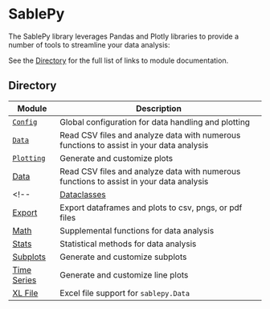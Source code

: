 # SablePy

The SablePy library leverages Pandas and Plotly libraries to provide a number of tools to streamline your data analysis:

<!-- - Combine CSV files using [`sablepy.combine_csv_files`](#combine-csv-files)
- Analyze CSV files using a number of methods provided by [`sablepy.Data`](/content/docs/data.md)
- Create time series and bar plots using your data, with control over nearly every detail using [`sablepy.BarPlot`](/content/docs/barplot.md) and [`sablepy.TimeSeries`](/content/docs/timeseries.md)
- Easily export data to a CSV, or plot to a PNG, using [`sablepy.export`](/content/docs/export.md)
- Streamline data visualization with Jupyter notebooks, which are made even easier using [`sablepy.new_notebook`](#create-a-new-jupyter-notebook-using-a-template) -->

See the [Directory](#directory) for the full list of links to module documentation.

## Directory

| Module                                          | Description                                                                             |
| ----------------------------------------------- | --------------------------------------------------------------------------------------- |
| [`Config`](content/docs/config.md)              | Global configuration for data handling and plotting                                     |
| [`Data`](content/docs/data.md)                  | Read CSV files and analyze data with numerous functions to assist in your data analysis |
| [`Plotting`](content/docs/plotting/Plotting.md) | Generate and customize plots                                                            |
| [Data](content/docs/data.md)                    | Read CSV files and analyze data with numerous functions to assist in your data analysis |
<!-- | [Dataclasses](content/docs/dataclasses.md)      | Class wrappers for various parameters                                                   |
| [Export](content/docs/export.md)                | Export dataframes and plots to csv, pngs, or pdf files                                  |
| [Math](content/docs/math.md)                    | Supplemental functions for data analysis                                                |
| [Stats](content/docs/stats.md)                  | Statistical methods for data analysis                                                   |
| [Subplots](content/docs/subplots.md)            | Generate and customize subplots                                                         |
| [Time Series](content/docs/timeseries.md)       | Generate and customize line plots                                                       |
| [XL File](content/docs/xl_file.md)              | Excel file support for `sablepy.Data`                                                   | -->
